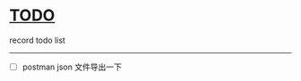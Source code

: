 # [TODO](https://github.com/ISheepp/2023/issues/2)

record todo list

---

- [ ] postman json 文件导出一下